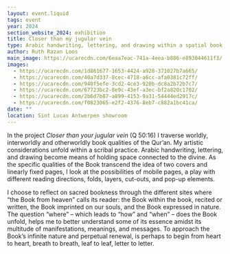 ```yaml
---
layout: event.liquid
tags: event
year: 2024
section_website_2024: exhibition
title: Closer than my jugular vein
type: Arabic handwriting, lettering, and drawing within a spatial book practice
author: Ruth Razan Loos
main_image: https://ucarecdn.com/6eaa7eac-741a-4eea-b886-e893044611f3/
images:
  - https://ucarecdn.com/1d861677-1653-4424-a928-371027b7a665/
  - https://ucarecdn.com/40a7d337-8cec-4718-a6cc-afa0381c72ff/
  - https://ucarecdn.com/940f5efe-3cd2-4ce3-920b-dc8a2b72b7c7/
  - https://ucarecdn.com/67723bc2-8e9c-43ef-a3ec-bf2a820c1702/
  - https://ucarecdn.com/2b6d7b87-a899-4153-9a31-54444ed2917c/
  - https://ucarecdn.com/f0823065-e2f2-4376-8eb7-c882a1bc41ca/
date: ""
location: Sint Lucas Antwerpen showroom
---
```

In the project *Closer than your jugular vein* (Q 50:16) I traverse worldly, interworldly and otherworldly book qualities of the Qur’an. My artistic considerations unfold within a scribal practice. Arabic handwriting, lettering, and drawing become means of holding space connected to the divine. As the specific qualities of the Book transcend the idea of two covers and linearly fixed pages, I look at the possibilities of mobile pages, a play with different reading directions, folds, layers, cut-outs, and pop-up elements. 

I choose to reflect on sacred bookness through the different sites where “the Book from heaven” calls its reader: the Book within the book, recited or written, the Book imprinted on our souls, and the Book expressed in nature. The question “where” – which leads to “how” and “when” – does the Book unfold, helps me to better understand some of its essence amidst its multitude of manifestations, meanings, and messages. To approach the Book’s infinite nature and perpetual renewal, is perhaps to begin from heart to heart, breath to breath, leaf to leaf, letter to letter.
